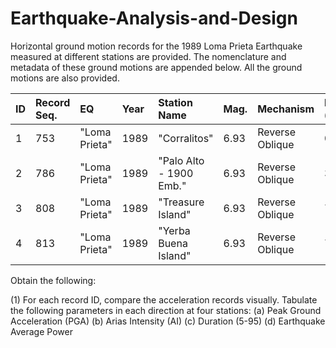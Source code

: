 # Earthquake-Analysis-and-Design
Horizontal ground motion records for the 1989 Loma Prieta Earthquake measured at different stations 
are provided. The nomenclature and metadata of these ground motions are appended below. All 
the ground motions are also provided.


| ID  | Record Seq. | EQ             | Year | Station Name         | Mag. | Mechanism      | Rjb (km) | Rrup (km) | Vs30 (m/s) | Horizontal-1 Acc. Filename | Horizontal-2 Acc. Filename |
| :-- | :---------- | :------------- | :--- | :------------------- | :--- | :------------- | :------- | :-------- | :--------- | :------------------------- | :------------------------- |
| 1   | 753         | "Loma Prieta"  | 1989 | "Corralitos"         | 6.93 | Reverse Oblique | 0.16     | 3.85      | 462.24     | RSN753_LOMAP_CLS000.AT2    | RSN753_LOMAP_CLS090.AT2    |
| 2   | 786         | "Loma Prieta"  | 1989 | "Palo Alto - 1900 Emb." | 6.93 | Reverse Oblique | 30.56    | 30.81     | 209.87     | RSN766_LOMAP_PAE055.AT2    | RSN766_LOMAP_PAE325.AT2    |
| 3   | 808         | "Loma Prieta"  | 1989 | "Treasure Island"    | 6.93 | Reverse Oblique | 77.32    | 77.42     | 155.11     | RSN808_LOMAP_TRI000.AT2    | RSN808_LOMAP_TRI090.AT2    |
| 4   | 813         | "Loma Prieta"  | 1989 | "Yerba Buena Island" | 6.93 | Reverse Oblique | 75.07    | 75.17     | 659.81     | RSN813_LOMAP_YBI000.AT2    | RSN813_LOMAP_YBI090.AT2    |

Obtain the following:

(1) For each record ID, compare the acceleration records visually. Tabulate the following parameters in each direction at four stations: (a) Peak Ground Acceleration (PGA) (b) Arias Intensity (AI) (c) Duration (5-95) (d) Earthquake Average Power 